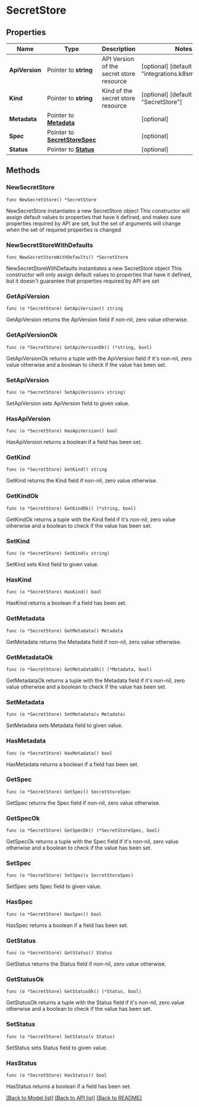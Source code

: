 # SecretStore

## Properties

Name | Type | Description | Notes
------------ | ------------- | ------------- | -------------
**ApiVersion** | Pointer to **string** | API Version of the secret store resource | [optional] [default to "integrations.k8smgmt.io/v3"]
**Kind** | Pointer to **string** | Kind of the secret store resource | [optional] [default to "SecretStore"]
**Metadata** | Pointer to [**Metadata**](Metadata.md) |  | [optional] 
**Spec** | Pointer to [**SecretStoreSpec**](SecretStoreSpec.md) |  | [optional] 
**Status** | Pointer to [**Status**](Status.md) |  | [optional] 

## Methods

### NewSecretStore

`func NewSecretStore() *SecretStore`

NewSecretStore instantiates a new SecretStore object
This constructor will assign default values to properties that have it defined,
and makes sure properties required by API are set, but the set of arguments
will change when the set of required properties is changed

### NewSecretStoreWithDefaults

`func NewSecretStoreWithDefaults() *SecretStore`

NewSecretStoreWithDefaults instantiates a new SecretStore object
This constructor will only assign default values to properties that have it defined,
but it doesn't guarantee that properties required by API are set

### GetApiVersion

`func (o *SecretStore) GetApiVersion() string`

GetApiVersion returns the ApiVersion field if non-nil, zero value otherwise.

### GetApiVersionOk

`func (o *SecretStore) GetApiVersionOk() (*string, bool)`

GetApiVersionOk returns a tuple with the ApiVersion field if it's non-nil, zero value otherwise
and a boolean to check if the value has been set.

### SetApiVersion

`func (o *SecretStore) SetApiVersion(v string)`

SetApiVersion sets ApiVersion field to given value.

### HasApiVersion

`func (o *SecretStore) HasApiVersion() bool`

HasApiVersion returns a boolean if a field has been set.

### GetKind

`func (o *SecretStore) GetKind() string`

GetKind returns the Kind field if non-nil, zero value otherwise.

### GetKindOk

`func (o *SecretStore) GetKindOk() (*string, bool)`

GetKindOk returns a tuple with the Kind field if it's non-nil, zero value otherwise
and a boolean to check if the value has been set.

### SetKind

`func (o *SecretStore) SetKind(v string)`

SetKind sets Kind field to given value.

### HasKind

`func (o *SecretStore) HasKind() bool`

HasKind returns a boolean if a field has been set.

### GetMetadata

`func (o *SecretStore) GetMetadata() Metadata`

GetMetadata returns the Metadata field if non-nil, zero value otherwise.

### GetMetadataOk

`func (o *SecretStore) GetMetadataOk() (*Metadata, bool)`

GetMetadataOk returns a tuple with the Metadata field if it's non-nil, zero value otherwise
and a boolean to check if the value has been set.

### SetMetadata

`func (o *SecretStore) SetMetadata(v Metadata)`

SetMetadata sets Metadata field to given value.

### HasMetadata

`func (o *SecretStore) HasMetadata() bool`

HasMetadata returns a boolean if a field has been set.

### GetSpec

`func (o *SecretStore) GetSpec() SecretStoreSpec`

GetSpec returns the Spec field if non-nil, zero value otherwise.

### GetSpecOk

`func (o *SecretStore) GetSpecOk() (*SecretStoreSpec, bool)`

GetSpecOk returns a tuple with the Spec field if it's non-nil, zero value otherwise
and a boolean to check if the value has been set.

### SetSpec

`func (o *SecretStore) SetSpec(v SecretStoreSpec)`

SetSpec sets Spec field to given value.

### HasSpec

`func (o *SecretStore) HasSpec() bool`

HasSpec returns a boolean if a field has been set.

### GetStatus

`func (o *SecretStore) GetStatus() Status`

GetStatus returns the Status field if non-nil, zero value otherwise.

### GetStatusOk

`func (o *SecretStore) GetStatusOk() (*Status, bool)`

GetStatusOk returns a tuple with the Status field if it's non-nil, zero value otherwise
and a boolean to check if the value has been set.

### SetStatus

`func (o *SecretStore) SetStatus(v Status)`

SetStatus sets Status field to given value.

### HasStatus

`func (o *SecretStore) HasStatus() bool`

HasStatus returns a boolean if a field has been set.


[[Back to Model list]](../README.md#documentation-for-models) [[Back to API list]](../README.md#documentation-for-api-endpoints) [[Back to README]](../README.md)


